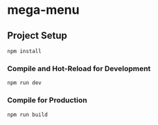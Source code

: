 # mega-menu

## Project Setup

```
npm install
```

### Compile and Hot-Reload for Development

```
npm run dev
```

### Compile for Production

```
npm run build
```
